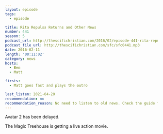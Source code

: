 ```yaml
---
layout: episode
tags:
  - episode

title: Rita Repulsa Returns and Other News
number: 441
season: 5
podcast_url: http://thescifichristian.com/2016/02/episode-441-rita-repulsa-returns-and-other-news/
podcast_file_url: http://thescifichristian.com/sfc/sfc0441.mp3
date: 2016-02-11
length: '00:11:02'
category: news
hosts:
  - Ben
  - Matt

firsts:
  - Matt goes fast and plays the outro

last_listen: 2021-04-20
recommendation: no
recommendation_reason: No need to listen to old news. Check the guide for what's interesting in hindsight.
---
```


Avatar 2 has been delayed.

The Magic Treehouse is getting a live action movie.